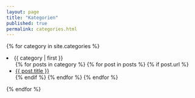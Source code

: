 ```yaml
---
layout: page
title: "Kategorien"
published: true
permalink: categories.html
---
```

{% for category in site.categories %}
  <li><a name="{{ category | first }}">{{ category | first }}</a>
    <ul>
    {% for posts in category %}
      {% for post in posts %}
        {% if post.url %}
	  <li><a href="{{ post.url }}">{{ post.title }}</a></li>
	{% endif %}
      {% endfor %}
    {% endfor %}
    </ul>
  </li>
{% endfor %}
